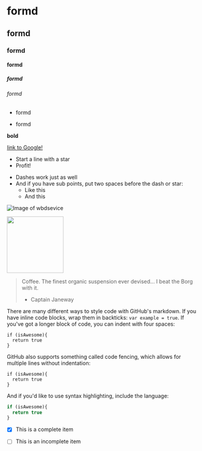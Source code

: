 # formd

## formd

### formd

#### formd

##### formd

###### formd

* formd

- formd

**bold**

[link to Google!](http://google.com)

* Start a line with a star
* Profit!

- Dashes work just as well
- And if you have sub points, put two spaces before the dash or star:
  - Like this
  - And this

![Image of wbdsevice](http://logo.wbdservice.net/logo.png)

<a href="http://wbdservice.net/" target="_blank"><img src="http://logo.wbdservice.net/logo.png" width="150"></a>

> Coffee. The finest organic suspension ever devised... I beat the Borg with it.
> - Captain Janeway

There are many different ways to style code with GitHub's markdown. If you have inline code blocks, wrap them in backticks: `var example = true`.  If you've got a longer block of code, you can indent with four spaces:

    if (isAwesome){
      return true
    }

GitHub also supports something called code fencing, which allows for multiple lines without indentation:

```
if (isAwesome){
  return true
}
```

And if you'd like to use syntax highlighting, include the language:

```javascript
if (isAwesome){
  return true
}
```

- [x] This is a complete item
- [ ] This is an incomplete item

